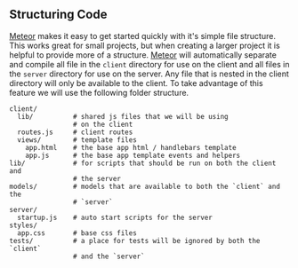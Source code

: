 ## Structuring Code

[Meteor][] makes it easy to get started quickly with it's simple file structure. This works great for small projects, but when creating a larger project it is helpful to provide more of a structure. [Meteor] will automatically separate and compile all file in the `client` directory for use on the client and all files in the `server` directory for use on the server. Any file that is nested in the client directory will only be available to the client. To take advantage of this feature we will use the following folder structure.

```
client/
  lib/          # shared js files that we will be using
                # on the client
  routes.js     # client routes
  views/        # template files
    app.html    # the base app html / handlebars template
    app.js      # the base app template events and helpers
lib/            # for scripts that should be run on both the client and
                # the server
models/         # models that are available to both the `client` and the
                # `server`
server/
  startup.js    # auto start scripts for the server
styles/
  app.css       # base css files
tests/          # a place for tests will be ignored by both the `client`
                # and the `server`
```

[meteor]: http://meteor.com
